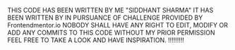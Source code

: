 THIS CODE HAS BEEN WRITTEN BY ME "SIDDHANT SHARMA"
IT HAS BEEN WRITTEN BY IN PURSUANCE OF CHALLENGE PROVIDED BY Frontendmentor.io
NOBODY SHALL HAVE ANY RIGHT TO EDIT, MODIFY OR ADD ANY COMMITS TO THIS CODE WITHOUT MY PRIOR PERMISSION
FEEL FREE TO TAKE A LOOK AND HAVE INSPIRATION.
!!!!!!!!!
